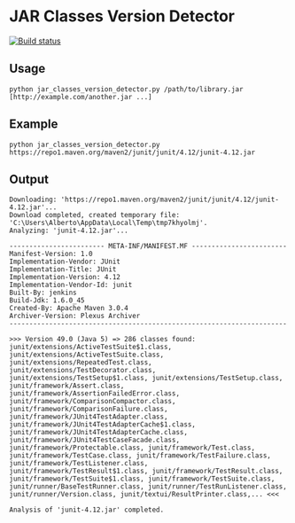 JAR Classes Version Detector
============================

[![Build status](https://github.com/albertus82/jar_classes_version_detector/workflows/build/badge.svg)](https://github.com/albertus82/jar_classes_version_detector/actions)

## Usage
`python jar_classes_version_detector.py /path/to/library.jar [http://example.com/another.jar ...]`

## Example
`python jar_classes_version_detector.py https://repo1.maven.org/maven2/junit/junit/4.12/junit-4.12.jar`

## Output
```
Downloading: 'https://repo1.maven.org/maven2/junit/junit/4.12/junit-4.12.jar'...
Download completed, created temporary file: 'C:\Users\Alberto\AppData\Local\Temp\tmp7khyolmj'.
Analyzing: 'junit-4.12.jar'...

------------------------ META-INF/MANIFEST.MF ------------------------
Manifest-Version: 1.0
Implementation-Vendor: JUnit
Implementation-Title: JUnit
Implementation-Version: 4.12
Implementation-Vendor-Id: junit
Built-By: jenkins
Build-Jdk: 1.6.0_45
Created-By: Apache Maven 3.0.4
Archiver-Version: Plexus Archiver
----------------------------------------------------------------------

>>> Version 49.0 (Java 5) => 286 classes found: junit/extensions/ActiveTestSuite$1.class, junit/extensions/ActiveTestSuite.class, junit/extensions/RepeatedTest.class, junit/extensions/TestDecorator.class, junit/extensions/TestSetup$1.class, junit/extensions/TestSetup.class, junit/framework/Assert.class, junit/framework/AssertionFailedError.class, junit/framework/ComparisonCompactor.class, junit/framework/ComparisonFailure.class, junit/framework/JUnit4TestAdapter.class, junit/framework/JUnit4TestAdapterCache$1.class, junit/framework/JUnit4TestAdapterCache.class, junit/framework/JUnit4TestCaseFacade.class, junit/framework/Protectable.class, junit/framework/Test.class, junit/framework/TestCase.class, junit/framework/TestFailure.class, junit/framework/TestListener.class, junit/framework/TestResult$1.class, junit/framework/TestResult.class, junit/framework/TestSuite$1.class, junit/framework/TestSuite.class, junit/runner/BaseTestRunner.class, junit/runner/TestRunListener.class, junit/runner/Version.class, junit/textui/ResultPrinter.class,... <<<

Analysis of 'junit-4.12.jar' completed.
```

